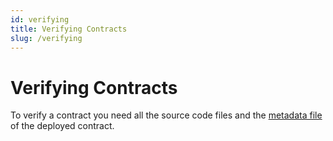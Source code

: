 ```yaml
---
id: verifying
title: Verifying Contracts
slug: /verifying
---
```


# Verifying Contracts

To verify a contract you need all the source code files and the [metadata file](/metadata) of the deployed contract.
